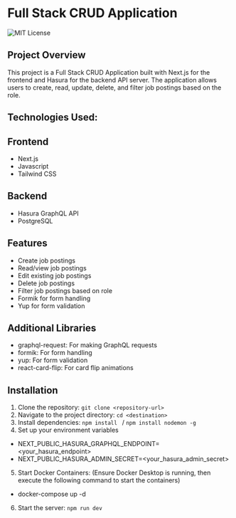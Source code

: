 # Full Stack CRUD Application

![MIT License](3.gif)
## Project Overview

This project is a Full Stack CRUD Application built with Next.js for the frontend and Hasura for the backend API server. The application allows users to create, read, update, delete, and filter job postings based on the role.

## Technologies Used:

## Frontend

- Next.js
- Javascript
- Tailwind CSS

## Backend

- Hasura GraphQL API
- PostgreSQL

## Features

- Create job postings
- Read/view job postings
- Edit existing job postings
- Delete job postings
- Filter job postings based on role
- Formik for form handling
- Yup for form validation

## Additional Libraries

- graphql-request: For making GraphQL requests
- formik: For form handling
- yup: For form validation
- react-card-flip: For card flip animations


## Installation

1. Clone the repository: `git clone <repository-url>`
2. Navigate to the project directory: `cd <destination>`
3. Install dependencies: `npm install ` / `npm install nodemon -g`
4. Set up your environment variables
  - NEXT_PUBLIC_HASURA_GRAPHQL_ENDPOINT=<your_hasura_endpoint>
  - NEXT_PUBLIC_HASURA_ADMIN_SECRET=<your_hasura_admin_secret>
5. Start Docker Containers: (Ensure Docker Desktop is running, then execute the following command to start the containers) 
  - docker-compose up -d
6. Start the server: `npm run dev`


